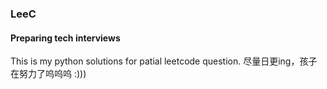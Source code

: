 ### LeeC
#### Preparing tech interviews
This is my python solutions for patial leetcode question.
尽量日更ing，孩子在努力了呜呜呜 :)))